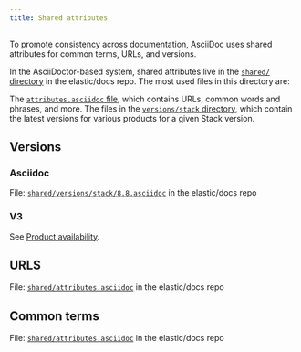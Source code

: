 ```yaml
---
title: Shared attributes
---
```


To promote consistency across documentation, AsciiDoc uses shared attributes for common terms, URLs, and versions.

In the AsciiDoctor-based system, shared attributes live in the [`shared/` directory](https://github.com/elastic/docs/blob/master/shared) in the elastic/docs repo. The most used files in this directory are:

The [`attributes.asciidoc` file](https://github.com/elastic/docs/blob/master/shared/attributes.asciidoc), which contains URLs, common words and phrases, and more.
The files in the [`versions/stack` directory](https://github.com/elastic/docs/tree/master/shared/versions/stack), which contain the latest versions for various products for a given Stack version.

## Versions

### Asciidoc

File: [`shared/versions/stack/8.8.asciidoc`](https://github.com/elastic/docs/blob/master/shared/versions/stack/8.8.asciidoc) in the elastic/docs repo

### V3

See [Product availability](../../syntax/applies.md).


## URLS

File: [`shared/attributes.asciidoc`](https://github.com/elastic/docs/blob/master/shared/attributes.asciidoc) in the elastic/docs repo

## Common terms

File: [`shared/attributes.asciidoc`](https://github.com/elastic/docs/blob/master/shared/attributes.asciidoc) in the elastic/docs repo